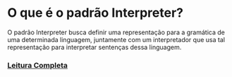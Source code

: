 # O que é o padrão Interpreter?

O padrão Interpreter busca definir uma representação para a gramática de uma determinada linguagem, juntamente com um 
interpretador que usa tal representação para interpretar sentenças dessa linguagem.

### [Leitura Completa](doc/Interpreter.pdf)
